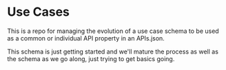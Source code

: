 # Use Cases
This is a repo for managing the evolution of a use case schema to be used as a common or individual API property in an APIs.json. 

This schema is just getting started and we'll mature the process as well as the schema as we go along, just trying to get basics going.
